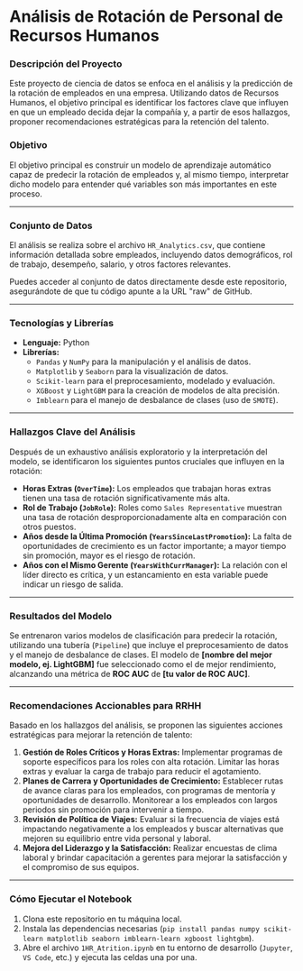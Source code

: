 # Análisis de Rotación de Personal de Recursos Humanos

### Descripción del Proyecto
Este proyecto de ciencia de datos se enfoca en el análisis y la predicción de la rotación de empleados en una empresa. Utilizando datos de Recursos Humanos, el objetivo principal es identificar los factores clave que influyen en que un empleado decida dejar la compañía y, a partir de esos hallazgos, proponer recomendaciones estratégicas para la retención del talento.

### Objetivo
El objetivo principal es construir un modelo de aprendizaje automático capaz de predecir la rotación de empleados y, al mismo tiempo, interpretar dicho modelo para entender qué variables son más importantes en este proceso.

---

### Conjunto de Datos
El análisis se realiza sobre el archivo `HR_Analytics.csv`, que contiene información detallada sobre empleados, incluyendo datos demográficos, rol de trabajo, desempeño, salario, y otros factores relevantes.

Puedes acceder al conjunto de datos directamente desde este repositorio, asegurándote de que tu código apunte a la URL "raw" de GitHub.

---

### Tecnologías y Librerías
* **Lenguaje:** Python
* **Librerías:**
    * `Pandas` y `NumPy` para la manipulación y el análisis de datos.
    * `Matplotlib` y `Seaborn` para la visualización de datos.
    * `Scikit-learn` para el preprocesamiento, modelado y evaluación.
    * `XGBoost` y `LightGBM` para la creación de modelos de alta precisión.
    * `Imblearn` para el manejo de desbalance de clases (uso de `SMOTE`).

---

### Hallazgos Clave del Análisis

Después de un exhaustivo análisis exploratorio y la interpretación del modelo, se identificaron los siguientes puntos cruciales que influyen en la rotación:

* **Horas Extras (`OverTime`):** Los empleados que trabajan horas extras tienen una tasa de rotación significativamente más alta.
* **Rol de Trabajo (`JobRole`):** Roles como `Sales Representative` muestran una tasa de rotación desproporcionadamente alta en comparación con otros puestos.
* **Años desde la Última Promoción (`YearsSinceLastPromotion`):** La falta de oportunidades de crecimiento es un factor importante; a mayor tiempo sin promoción, mayor es el riesgo de rotación.
* **Años con el Mismo Gerente (`YearsWithCurrManager`):** La relación con el líder directo es crítica, y un estancamiento en esta variable puede indicar un riesgo de salida.

---

### Resultados del Modelo

Se entrenaron varios modelos de clasificación para predecir la rotación, utilizando una tubería (`Pipeline`) que incluye el preprocesamiento de datos y el manejo de desbalance de clases. El modelo de **[nombre del mejor modelo, ej. LightGBM]** fue seleccionado como el de mejor rendimiento, alcanzando una métrica de **ROC AUC** de **[tu valor de ROC AUC]**.

---

### Recomendaciones Accionables para RRHH

Basado en los hallazgos del análisis, se proponen las siguientes acciones estratégicas para mejorar la retención de talento:

1.  **Gestión de Roles Críticos y Horas Extras:** Implementar programas de soporte específicos para los roles con alta rotación. Limitar las horas extras y evaluar la carga de trabajo para reducir el agotamiento.
2.  **Planes de Carrera y Oportunidades de Crecimiento:** Establecer rutas de avance claras para los empleados, con programas de mentoría y oportunidades de desarrollo. Monitorear a los empleados con largos periodos sin promoción para intervenir a tiempo.
3.  **Revisión de Política de Viajes:** Evaluar si la frecuencia de viajes está impactando negativamente a los empleados y buscar alternativas que mejoren su equilibrio entre vida personal y laboral.
4.  **Mejora del Liderazgo y la Satisfacción:** Realizar encuestas de clima laboral y brindar capacitación a gerentes para mejorar la satisfacción y el compromiso de sus equipos.

---

### Cómo Ejecutar el Notebook

1.  Clona este repositorio en tu máquina local.
2.  Instala las dependencias necesarias (`pip install pandas numpy scikit-learn matplotlib seaborn imblearn-learn xgboost lightgbm`).
3.  Abre el archivo `1HR_Atrition.ipynb` en tu entorno de desarrollo (`Jupyter`, `VS Code`, etc.) y ejecuta las celdas una por una.
